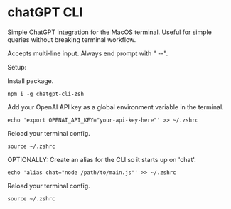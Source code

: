 # chatGPT CLI

Simple ChatGPT integration for the MacOS terminal. Useful for simple queries without breaking terminal workflow.

Accepts multi-line input. Always end prompt with " --".

Setup:

Install package.

```
npm i -g chatgpt-cli-zsh
```

Add your OpenAI API key as a global environment variable in the terminal.

```
echo 'export OPENAI_API_KEY="your-api-key-here"' >> ~/.zshrc
```

Reload your terminal config.

```
source ~/.zshrc
```

OPTIONALLY: Create an alias for the CLI so it starts up on 'chat'.

```
echo 'alias chat="node /path/to/main.js"' >> ~/.zshrc
```

Reload your terminal config.

```
source ~/.zshrc
```
